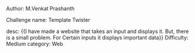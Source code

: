 Author: M.Venkat Prashanth

Challenge name: Template Twister

desc: {{I have made a website that takes an input and displays it. But, there is a small problem. For Certain inputs it displays important data}}
Difficulty: Medium
category: Web
